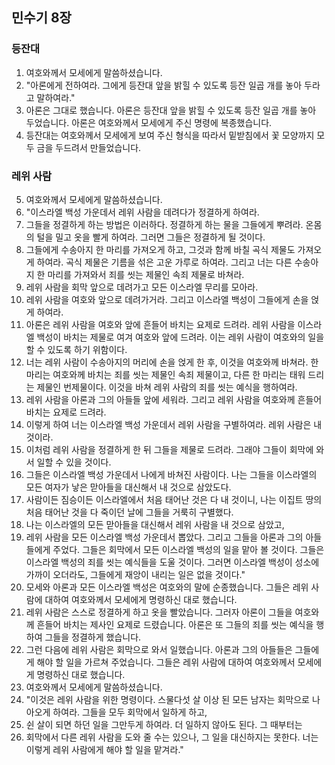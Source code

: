 ## 민수기 8장

### 등잔대
1. 여호와께서 모세에게 말씀하셨습니다.
2. "아론에게 전하여라. 그에게 등잔대 앞을 밝힐 수 있도록 등잔 일곱 개를 놓아 두라고 말하여라."
3. 아론은 그대로 했습니다. 아론은 등잔대 앞을 밝힐 수 있도록 등잔 일곱 개를 놓아 두었습니다. 아론은 여호와께서 모세에게 주신 명령에 복종했습니다.
4. 등잔대는 여호와께서 모세에게 보여 주신 형식을 따라서 밑받침에서 꽃 모양까지 모두 금을 두드려서 만들었습니다.
### 레위 사람
5. 여호와께서 모세에게 말씀하셨습니다.
6. "이스라엘 백성 가운데서 레위 사람을 데려다가 정결하게 하여라.
7. 그들을 정결하게 하는 방법은 이러하다. 정결하게 하는 물을 그들에게 뿌려라. 온몸의 털을 밀고 옷을 빨게 하여라. 그러면 그들은 정결하게 될 것이다.
8. 그들에게 수송아지 한 마리를 가져오게 하고, 그것과 함께 바칠 곡식 제물도 가져오게 하여라. 곡식 제물은 기름을 섞은 고운 가루로 하여라. 그리고 너는 다른 수송아지 한 마리를 가져와서 죄를 씻는 제물인 속죄 제물로 바쳐라.
9. 레위 사람을 회막 앞으로 데려가고 모든 이스라엘 무리를 모아라.
10. 레위 사람을 여호와 앞으로 데려가거라. 그리고 이스라엘 백성이 그들에게 손을 얹게 하여라.
11. 아론은 레위 사람을 여호와 앞에 흔들어 바치는 요제로 드려라. 레위 사람을 이스라엘 백성이 바치는 제물로 여겨 여호와 앞에 드려라. 이는 레위 사람이 여호와의 일을 할 수 있도록 하기 위함이다.
12. 너는 레위 사람이 수송아지의 머리에 손을 얹게 한 후, 이것을 여호와께 바쳐라. 한 마리는 여호와께 바치는 죄를 씻는 제물인 속죄 제물이고, 다른 한 마리는 태워 드리는 제물인 번제물이다. 이것을 바쳐 레위 사람의 죄를 씻는 예식을 행하여라.
13. 레위 사람을 아론과 그의 아들들 앞에 세워라. 그리고 레위 사람을 여호와께 흔들어 바치는 요제로 드려라.
14. 이렇게 하여 너는 이스라엘 백성 가운데서 레위 사람을 구별하여라. 레위 사람은 내 것이라.
15. 이처럼 레위 사람을 정결하게 한 뒤 그들을 제물로 드려라. 그래야 그들이 회막에 와서 일할 수 있을 것이다.
16. 그들은 이스라엘 백성 가운데서 나에게 바쳐진 사람이다. 나는 그들을 이스라엘의 모든 여자가 낳은 맏아들을 대신해서 내 것으로 삼았도다.
17. 사람이든 짐승이든 이스라엘에서 처음 태어난 것은 다 내 것이니, 나는 이집트 땅의 처음 태어난 것을 다 죽이던 날에 그들을 거룩히 구별했다.
18. 나는 이스라엘의 모든 맏아들을 대신해서 레위 사람을 내 것으로 삼았고,
19. 레위 사람을 모든 이스라엘 백성 가운데서 뽑았다. 그리고 그들을 아론과 그의 아들들에게 주었다. 그들은 회막에서 모든 이스라엘 백성의 일을 맡아 볼 것이다. 그들은 이스라엘 백성의 죄를 씻는 예식들을 도울 것이다. 그러면 이스라엘 백성이 성소에 가까이 오더라도, 그들에게 재앙이 내리는 일은 없을 것이다."
20. 모세와 아론과 모든 이스라엘 백성은 여호와의 말에 순종했습니다. 그들은 레위 사람에 대하여 여호와께서 모세에게 명령하신 대로 했습니다.
21. 레위 사람은 스스로 정결하게 하고 옷을 빨았습니다. 그러자 아론이 그들을 여호와께 흔들어 바치는 제사인 요제로 드렸습니다. 아론은 또 그들의 죄를 씻는 예식을 행하여 그들을 정결하게 했습니다.
22. 그런 다음에 레위 사람은 회막으로 와서 일했습니다. 아론과 그의 아들들은 그들에게 해야 할 일을 가르쳐 주었습니다. 그들은 레위 사람에 대하여 여호와께서 모세에게 명령하신 대로 했습니다.
23. 여호와께서 모세에게 말씀하셨습니다.
24. "이것은 레위 사람을 위한 명령이다. 스물다섯 살 이상 된 모든 남자는 회막으로 나아오게 하여라. 그들을 모두 회막에서 일하게 하고,
25. 쉰 살이 되면 하던 일을 그만두게 하여라. 더 일하지 않아도 된다. 그 때부터는
26. 회막에서 다른 레위 사람을 도와 줄 수는 있으나, 그 일을 대신하지는 못한다. 너는 이렇게 레위 사람에게 해야 할 일을 맡겨라."
